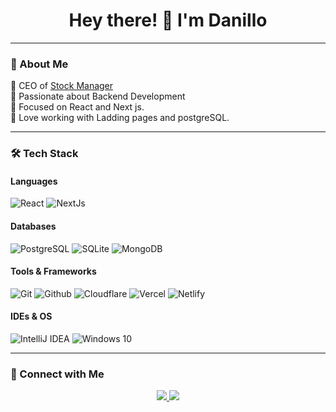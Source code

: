 <h1 align="center">Hey there! 👋 I'm Danillo</h1>

---

### 🚀 About Me
🔹 CEO of [Stock Manager](https://mentoriaprimeiravenda.online)      
🔹 Passionate about Backend Development  
🔹 Focused on React and Next js.  
🔹 Love working with Ladding pages and postgreSQL.

---

### 🛠 Tech Stack  
#### Languages
![React](https://img.shields.io/badge/React-b?style=for-the-badge&logo=react&logoColor=white&color=black)
![NextJs](https://img.shields.io/badge/NextJs-b?style=for-the-badge&logo=nextdotjs&logoColor=white&color=black)
#### Databases  
![PostgreSQL](https://img.shields.io/badge/postgresql-q?style=for-the-badge&logo=postgresql&logoColor=white&color=blue)
![SQLite](https://img.shields.io/badge/SQLite-%23003B57.svg?style=for-the-badge&logo=sqlite&logoColor=white)
![MongoDB](https://img.shields.io/badge/MongoDB-%2347A248.svg?style=for-the-badge&logo=mongodb&logoColor=white)

#### Tools & Frameworks  
![Git](https://img.shields.io/badge/Git-%F05032.svg?style=for-the-badge&logo=git&logoColor=white)
![Github](https://img.shields.io/badge/github-q?style=for-the-badge&logo=github&logoColor=white&color=gray)
![Cloudflare](https://img.shields.io/badge/Cloudflare-F38020.svg?style=for-the-badge&logo=Cloudflare&logoColor=white)
![Vercel](https://img.shields.io/badge/Vercel-%23000000.svg?style=for-the-badge&logo=vercel&logoColor=white)
![Netlify](https://img.shields.io/badge/netlify-q?style=for-the-badge&logo=netlify&logoColor=white&color=black)


#### IDEs & OS  
![IntelliJ IDEA](https://img.shields.io/badge/IntelliJ%20IDEA-%23000000.svg?style=for-the-badge&logo=intellij-idea&logoColor=white)
![Windows 10](https://img.shields.io/badge/Windows%2010-w?style=for-the-badge&color=blue)

---

### 📲 Connect with Me  
<div align="center"> 
  <a href="https://discord.com/users/1165311925027082325" target="_blank">
    <img src="https://img.shields.io/badge/Discord-%237289DA.svg?style=for-the-badge&logo=discord&logoColor=white" />
  </a>
  <a href="mailto:proficionaldanillo@gmail.com?subject=Github%20Visit&body=Hello%2C%20I%20visited%20your%20GitHub%20profile%20and%20I'm%20interested%20in%20talking%20with%20you!" target="_blank">
    <img src="https://img.shields.io/badge/Gmail-%23D14836.svg?style=for-the-badge&logo=gmail&logoColor=white" />
  </a>
</div>
